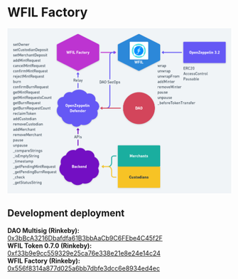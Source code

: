 # WFIL Factory

![WFIL Factory Flow-Chart](WFIL_DAO.png)


## Development deployment
**DAO Multisig (Rinkeby):** [0x3bBcA3216Dbafdfa61B3bbAaCb9C6FEbe4C45f2F](https://rinkeby.etherscan.io/address/0x3bbca3216dbafdfa61b3bbaacb9c6febe4c45f2f#code)  
**WFIL Token 0.7.0 (Rinkeby):** [0xf33b9e9cc559329e25ca76e338e21e8e24e14c24](https://rinkeby.etherscan.io/address/0xf33b9e9cc559329e25ca76e338e21e8e24e14c24#code)  
**WFIL Factory (Rinkeby):** [0x556f8314a877d025a6bb7dbfe3dcc6e8934ed4ec](https://rinkeby.etherscan.io/address/0x556f8314a877d025a6bb7dbfe3dcc6e8934ed4ec#code)  
